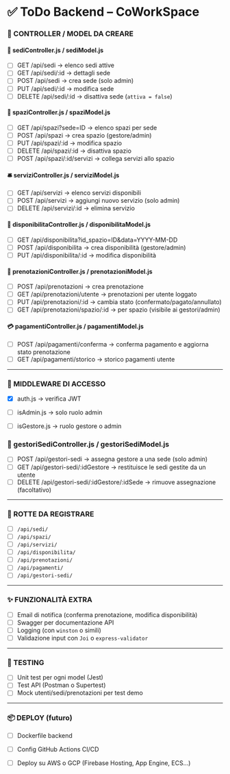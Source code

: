 # ✅ ToDo Backend – CoWorkSpace

### 📁 CONTROLLER / MODEL DA CREARE

#### 🏢 sediController.js / sediModel.js
- [ ] GET /api/sedi → elenco sedi attive
- [ ] GET /api/sedi/:id → dettagli sede
- [ ] POST /api/sedi → crea sede (solo admin)
- [ ] PUT /api/sedi/:id → modifica sede
- [ ] DELETE /api/sedi/:id → disattiva sede (`attiva = false`)

#### 🧭 spaziController.js / spaziModel.js
- [ ] GET /api/spazi?sede=ID → elenco spazi per sede
- [ ] POST /api/spazi → crea spazio (gestore/admin)
- [ ] PUT /api/spazi/:id → modifica spazio
- [ ] DELETE /api/spazi/:id → disattiva spazio
- [ ] POST /api/spazi/:id/servizi → collega servizi allo spazio

#### 🛎️ serviziController.js / serviziModel.js
- [ ] GET /api/servizi → elenco servizi disponibili
- [ ] POST /api/servizi → aggiungi nuovo servizio (solo admin)
- [ ] DELETE /api/servizi/:id → elimina servizio

#### 📅 disponibilitaController.js / disponibilitaModel.js
- [ ] GET /api/disponibilita?id_spazio=ID&data=YYYY-MM-DD
- [ ] POST /api/disponibilita → crea disponibilità (gestore/admin)
- [ ] PUT /api/disponibilita/:id → modifica disponibilità

#### 📆 prenotazioniController.js / prenotazioniModel.js
- [ ] POST /api/prenotazioni → crea prenotazione
- [ ] GET /api/prenotazioni/utente → prenotazioni per utente loggato
- [ ] PUT /api/prenotazioni/:id → cambia stato (confermato/pagato/annullato)
- [ ] GET /api/prenotazioni/spazio/:id → per spazio (visibile ai gestori/admin)

#### 💳 pagamentiController.js / pagamentiModel.js
- [ ] POST /api/pagamenti/conferma → conferma pagamento e aggiorna stato prenotazione
- [ ] GET /api/pagamenti/storico → storico pagamenti utente

---

### 🔐 MIDDLEWARE DI ACCESSO
- [x] auth.js → verifica JWT
- [ ] isAdmin.js → solo ruolo admin
- [ ] isGestore.js → ruolo gestore o admin


### 👥 gestoriSediController.js / gestoriSediModel.js
- [ ] POST /api/gestori-sedi → assegna gestore a una sede (solo admin)
- [ ] GET /api/gestori-sedi/:idGestore → restituisce le sedi gestite da un utente
- [ ] DELETE /api/gestori-sedi/:idGestore/:idSede → rimuove assegnazione (facoltativo)

---

### 🔗 ROTTE DA REGISTRARE
- [ ] `/api/sedi/`
- [ ] `/api/spazi/`
- [ ] `/api/servizi/`
- [ ] `/api/disponibilita/`
- [ ] `/api/prenotazioni/`
- [ ] `/api/pagamenti/`
- [ ] `/api/gestori-sedi/`

---

### ✨ FUNZIONALITÀ EXTRA
- [ ] Email di notifica (conferma prenotazione, modifica disponibilità)
- [ ] Swagger per documentazione API
- [ ] Logging (con `winston` o simili)
- [ ] Validazione input con `Joi` o `express-validator`

---

### 🧪 TESTING
- [ ] Unit test per ogni model (Jest)
- [ ] Test API (Postman o Supertest)
- [ ] Mock utenti/sedi/prenotazioni per test demo

---

### 📦 DEPLOY (futuro)
- [ ] Dockerfile backend
- [ ] Config GitHub Actions CI/CD
- [ ] Deploy su AWS o GCP (Firebase Hosting, App Engine, ECS…)

